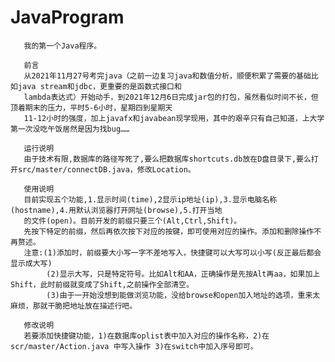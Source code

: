 # JavaProgram
       我的第一个Java程序。

       前言
       从2021年11月27号考完java（之前一边复习java和数值分析，顺便积累了需要的基础比如java stream和jdbc，更重要的是函数式接口和
       lambda表达式）开始动手，到2021年12月6日完成jar包的打包，虽然看似时间不长，但顶着期末的压力，平时5-6小时，星期四到星期天
       11-12小时的强度，加上javafx和javabean现学现用，其中的艰辛只有自己知道，上大学第一次没吃午饭居然是因为找bug……
       
       运行说明
       由于技术有限,数据库的路径写死了,要么把数据库shortcuts.db放在D盘目录下,要么打开src/master/connectDB.java，修改Location。

       使用说明
       目前实现五个功能,1.显示时间(time),2显示ip地址(ip),3.显示电脑名称(hostname),4.用默认浏览器打开网址(browse),5.打开当地
       的文件(open)。目前开发的前缀只要三个(Alt,Ctrl,Shift)。
       先按下特定的前缀，然后再依次按下对应的按键，即可使用对应的操作。添加和删除操作不再赘述。
       注意:(1)添加时，前缀要大小写一字不差地写入，快捷键可以大写可以小写(反正最后都会显示成大写) 
            (2)显示大写，只是特定符号。比如Alt和AA，正确操作是先按Alt再aa，如果加上Shift，此时前缀就变成了Shift,之前操作全部清空。
            (3)由于一开始没想到能做浏览功能，没给browse和open加入地址的选项，重来太麻烦，那就干脆把地址放在描述行吧。
              
       修改说明
       若要添加快捷键功能，1)在数据库oplist表中加入对应的操作名称，2)在scr/master/Action.java 中写入操作 3)在switch中加入序号即可。
